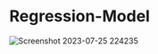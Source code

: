 # Regression-Model

![Screenshot 2023-07-25 224235](https://github.com/sagarv2522/simple-linear-Regression-sales-estimation/assets/109810639/165b36ba-5ac8-444e-89fc-f7c0069e1b2f)
